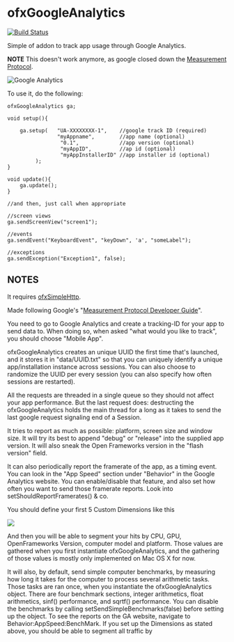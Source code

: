 # ofxGoogleAnalytics

[![Build Status](https://travis-ci.org/armadillu/ofxGoogleAnalytics.svg?branch=master)](https://travis-ci.org/armadillu/ofxGoogleAnalytics)

Simple of addon to track app usage through Google Analytics. 

**NOTE** This doesn't work anymore, as google closed down the [Measurement Protocol](https://developers.google.com/analytics/devguides/collection/protocol/v1/devguide).

![Google Analytics](https://farm4.staticflickr.com/3901/14597174633_c9171b3e68_o.png)

To use it, do the following:

	ofxGoogleAnalytics ga;
	
	void setup(){
	
		ga.setup(	"UA-XXXXXXXX-1",	//google track ID (required)
			 		"myAppname",		//app name (optional)
					 "0.1",				//app version (optional)
					 "myAppID",			//ap id (optional)
					 "myAppInstallerID"	//app installer id (optional)
			 );
	}
	
	void update(){
		ga.update();
	}

	//and then, just call when appropriate
	
	//screen views
	ga.sendScreenView("screen1");

	//events
	ga.sendEvent("KeyboardEvent", "keyDown", 'a', "someLabel");

	//exceptions
	ga.sendException("Exception1", false);
	

## NOTES

It requires [ofxSimpleHttp](https://github.com/armadillu/ofxSimpleHttp).

Made following Google's "[Measurement Protocol Developer Guide](https://developers.google.com/analytics/devguides/collection/protocol/v1/devguide)".

You need to go to Google Analytics and create a tracking-ID for your app to send data to. When doing so, when asked "what would you like to track", you should choose "Mobile App".

ofxGoogleAnalytics creates an unique UUID the first time that's launched, and it stores it in "data/UUID.txt" so that you can uniquely identify a unique app/installation instance across sessions. You can also choose to randomize the UUID per every session (you can also specify how often sessions are restarted).

All the requests are threaded in a single queue so they should not affect your app performance. But the last request does: destructing the ofxGoogleAnalytics holds the main thread for a long as it takes to send the last google request signaling end of a Session.

It tries to report as much as possible: platform, screen size and window size. It will try its best to append "debug" or "release" into the supplied app version. It will also sneak the Open Frameworks version in the "flash version" field.

It can also periodically report the framerate of the app, as a timing event. You can look in the "App Speed" section under "Behavior" in the Google Analytics website. You can enable/disable that feature, and also set how often you want to send those framerate reports. Look into setShouldReportFramerates() & co.

You should define your first 5 Custom Dimensions like this

![](https://farm9.staticflickr.com/8688/16675728087_0fb23cc33f_o_d.png)

And then you will be able to segment your hits by CPU, GPU, OpenFrameworks Version, computer model and platform. Those values are gathered when you first instantiate ofxGoogleAnalytics, and the gathering of those values is mostly only implemented on Mac OS X for now.

It will also, by default, send simple computer benchmarks, by measuring how long it takes for the computer to process several arithmetic tasks. Those tasks are ran once, when you instantiate the ofxGoogleAnalytics object. There are four benchmark sections, integer arithmetics, float arithmetics, sinf() performance, and sqrtf() performance. You can disable the benchmarks by calling setSendSimpleBenchmarks(false) before setting up the object. To see the reports on the GA website, navigate to Behavior:AppSpeed:BenchMark. If you set up the Dimensions as stated above, you should be able to segment all traffic by 




